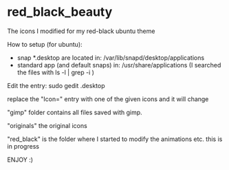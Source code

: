 # red_black_beauty
The icons I modified for my red-black ubuntu theme

How to setup (for ubuntu):
  - snap *.desktop are located in: /var/lib/snapd/desktop/applications 
  - standard app (and default snaps) in: /usr/share/applications (I searched the files with ls -l | grep -i <APPNAME>)
  
Edit the entry: sudo gedit <APPNAME>.desktop

replace the "Icon=" entry with one of the given icons and it will change
  

"gimp" folder contains all files saved with gimp.

"originals" the original icons

"red_black" is the folder where I started to modify the animations etc. this is in progress

ENJOY :)
